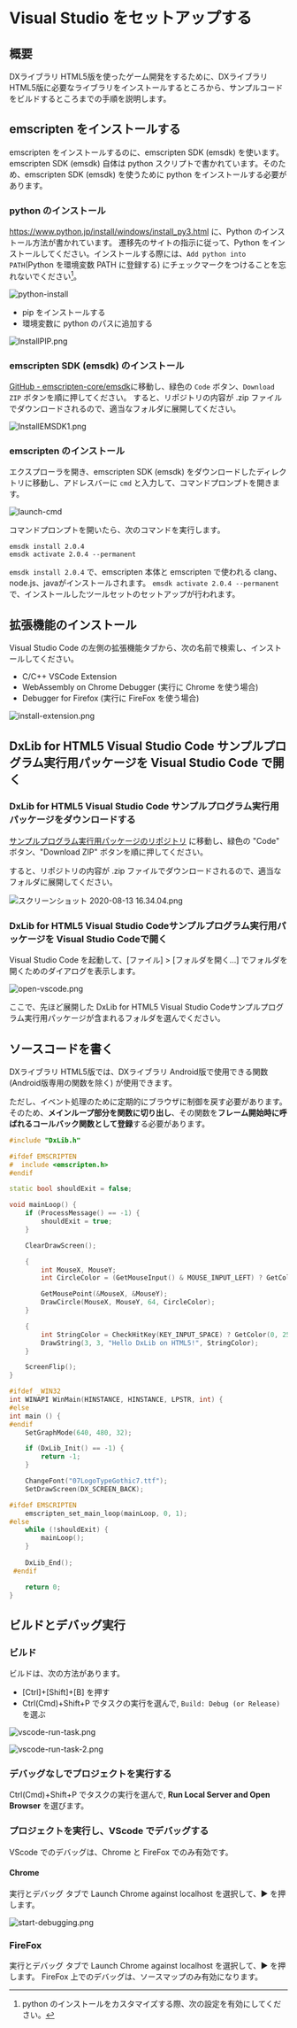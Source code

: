# Visual Studio をセットアップする

## 概要

DXライブラリ HTML5版を使ったゲーム開発をするために、DXライブラリ HTML5版に必要なライブラリをインストールするところから、サンプルコードをビルドするところまでの手順を説明します。

## emscripten をインストールする

emscripten をインストールするのに、emscripten SDK (emsdk) を使います。
emscripten SDK (emsdk) 自体は python スクリプトで書かれています。そのため、emscripten SDK (emsdk) を使うために python をインストールする必要があります。

### python のインストール

<https://www.python.jp/install/windows/install_py3.html> に、Python のインストール方法が書かれています。
遷移先のサイトの指示に従って、Python をインストールしてください。インストールする際には、`Add python into PATH`(Python を環境変数 PATH に登録する) にチェックマークをつけることを忘れないでください[^customize-python-install]。

![python-install](https://qiita-image-store.s3.ap-northeast-1.amazonaws.com/0/158514/19fd629e-4652-999e-c53e-9213a288049a.png)

[^customize-python-install]: python のインストールをカスタマイズする際、次の設定を有効にしてください。

  - pip をインストールする
  - 環境変数に python のパスに追加する

  ![InstallPIP.png](https://qiita-image-store.s3.ap-northeast-1.amazonaws.com/0/158514/e1ee35e4-affa-bf8f-0e55-2feb21ce7196.png)

### emscripten SDK (emsdk) のインストール

[GitHub - emscripten-core/emsdk](https://github.com/emscripten-core/emsdk/)に移動し、緑色の `Code` ボタン、`Download ZIP` ボタンを順に押してください。
すると、リポジトリの内容が .zip ファイルでダウンロードされるので、適当なフォルダに展開してください。

![InstallEMSDK1.png](https://qiita-image-store.s3.ap-northeast-1.amazonaws.com/0/158514/4b923473-ecf0-0266-950e-e5a8044ec60f.png)

### emscripten のインストール

エクスプローラを開き、emscripten SDK (emsdk) をダウンロードしたディレクトリに移動し、アドレスバーに `cmd` と入力して、コマンドプロンプトを開きます。

![launch-cmd](https://siv3d.kamenokosoft.com/assets/img/building/get-emscripten/launch-cmd.png)

コマンドプロンプトを開いたら、次のコマンドを実行します。

```bat:cmd.exe
emsdk install 2.0.4
emsdk activate 2.0.4 --permanent
```

`emsdk install 2.0.4` で、emscripten 本体と emscripten で使われる clang、node.js、javaがインストールされます。
`emsdk activate 2.0.4 --permanent` で、インストールしたツールセットのセットアップが行われます。

## 拡張機能のインストール

Visual Studio Code の左側の拡張機能タブから、次の名前で検索し、インストールしてください。

- C/C++ VSCode Extension
- WebAssembly on Chrome Debugger (実行に Chrome を使う場合)
- Debugger for Firefox (実行に FireFox を使う場合)

![install-extension.png](https://qiita-image-store.s3.ap-northeast-1.amazonaws.com/0/158514/bf97ad48-9626-4898-d671-48b740ddaecc.png)

## DxLib for HTML5 Visual Studio Code サンプルプログラム実行用パッケージを Visual Studio Code で開く

### DxLib for HTML5 Visual Studio Code サンプルプログラム実行用パッケージをダウンロードする

[サンプルプログラム実行用パッケージのリポジトリ](https://github.com/nokotan/DxLibForHTML5-VSCode) に移動し、緑色の "Code" ボタン、"Download ZIP" ボタンを順に押してください。

すると、リポジトリの内容が .zip ファイルでダウンロードされるので、適当なフォルダに展開してください。

![スクリーンショット 2020-08-13 16.34.04.png](https://qiita-image-store.s3.ap-northeast-1.amazonaws.com/0/158514/9acb0a88-8403-b3b3-ce59-4a5bc3992bce.png)

### DxLib for HTML5 Visual Studio Codeサンプルプログラム実行用パッケージを Visual Studio Codeで開く

Visual Studio Code を起動して、[ファイル] > [フォルダを開く...] でフォルダを開くためのダイアログを表示します。

![open-vscode.png](https://qiita-image-store.s3.ap-northeast-1.amazonaws.com/0/158514/385e8dfe-3f3a-431f-a8ed-63e2d491723c.png)

ここで、先ほど展開した DxLib for HTML5 Visual Studio Codeサンプルプログラム実行用パッケージが含まれるフォルダを選んでください。

## ソースコードを書く

DXライブラリ HTML5版では、DXライブラリ Android版で使用できる関数 (Android版専用の関数を除く) が使用できます。

ただし、イベント処理のために定期的にブラウザに制御を戻す必要があります。そのため、**メインループ部分を関数に切り出し**、その関数を**フレーム開始時に呼ばれるコールバック関数として登録**する必要があります。

```c++:Main.cpp
#include "DxLib.h"

#ifdef EMSCRIPTEN
#  include <emscripten.h>
#endif

static bool shouldExit = false;

void mainLoop() {
	if (ProcessMessage() == -1) {
		shouldExit = true;
	}

	ClearDrawScreen();

	{
		int MouseX, MouseY;
		int CircleColor = (GetMouseInput() & MOUSE_INPUT_LEFT) ? GetColor(255, 255, 0) : GetColor(255, 0, 0);

		GetMousePoint(&MouseX, &MouseY);
		DrawCircle(MouseX, MouseY, 64, CircleColor);
	}

	{
		int StringColor = CheckHitKey(KEY_INPUT_SPACE) ? GetColor(0, 255, 0) : GetColor(255, 255, 255);
		DrawString(3, 3, "Hello DxLib on HTML5!", StringColor);
	}

	ScreenFlip();
}

#ifdef _WIN32
int WINAPI WinMain(HINSTANCE, HINSTANCE, LPSTR, int) {
#else
int main () {
#endif
	SetGraphMode(640, 480, 32);

    if (DxLib_Init() == -1) {
		return -1;
    }

    ChangeFont("07LogoTypeGothic7.ttf");
	SetDrawScreen(DX_SCREEN_BACK);

#ifdef EMSCRIPTEN
	emscripten_set_main_loop(mainLoop, 0, 1);	
#else
    while (!shouldExit) {
		mainLoop();
    }
    
    DxLib_End();
 #endif

    return 0;
}
```

## ビルドとデバッグ実行

### ビルド

ビルドは、次の方法があります。

- [Ctrl]+[Shift]+[B] を押す
- Ctrl(Cmd)+Shift+P でタスクの実行を選んで, `Build: Debug (or Release)` を選ぶ

![vscode-run-task.png](https://siv3d.kamenokosoft.com/assets/img/building/running-code-with-vscode/vscode-run-task.png)

![vscode-run-task-2.png](https://siv3d.kamenokosoft.com/assets/img/building/running-code-with-vscode/vscode-run-task-2.png)

### デバッグなしでプロジェクトを実行する

Ctrl(Cmd)+Shift+P でタスクの実行を選んで, **Run Local Server and Open Browser** を選びます。

### プロジェクトを実行し、VScode でデバッグする

VScode でのデバッグは、Chrome と FireFox でのみ有効です。

#### Chrome

実行とデバッグ タブで Launch Chrome against localhost を選択して、▶️ を押します。

![start-debugging.png](https://siv3d.kamenokosoft.com/assets/img/building/running-code-with-vscode/start-debugging.png)

### FireFox

実行とデバッグ タブで Launch Chrome against localhost を選択して、▶️ を押します。
FireFox 上でのデバッグは、ソースマップのみ有効になります。
